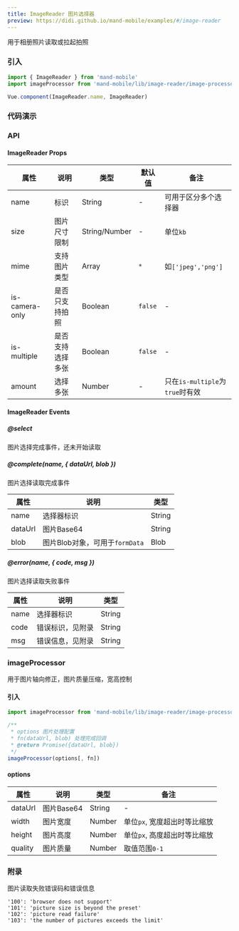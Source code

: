 ```yaml
---
title: ImageReader 图片选择器
preview: https://didi.github.io/mand-mobile/examples/#/image-reader
---
```


用于相册照片读取或拉起拍照

### 引入

```javascript
import { ImageReader } from 'mand-mobile'
import imageProcessor from 'mand-mobile/lib/image-reader/image-processor' // 图片处理插件，用法参考#imageProcessor

Vue.component(ImageReader.name, ImageReader)
```

### 代码演示
<!-- DEMO -->

### API

#### ImageReader Props
|属性 | 说明 | 类型 | 默认值 | 备注|
|----|-----|------|------|------|
|name|标识|String|-|可用于区分多个选择器|
|size|图片尺寸限制|String/Number|-|单位`kb`|
|mime|支持图片类型|Array|`*`|如`['jpeg','png']`|
|is-camera-only|是否只支持拍照|Boolean|`false`|-|
|is-multiple|是否支持选择多张|Boolean|`false`|-|
|amount|选择多张|Number|-|只在`is-multiple`为`true`时有效|

#### ImageReader Events

##### @select
图片选择完成事件，还未开始读取

##### @complete(name, { dataUrl, blob })
图片选择读取完成事件

|属性 | 说明 | 类型|
|----|-----|------|
|name|选择器标识|String|
|dataUrl|图片Base64|String|
|blob|图片Blob对象，可用于`formData`|Blob|

##### @error(name, { code, msg })
图片选择读取失败事件

|属性 | 说明 | 类型|
|----|-----|------|
|name|选择器标识|String|
|code|错误标识，见附录|String|
|msg|错误信息，见附录|String|

### imageProcessor

用于图片轴向修正，图片质量压缩，宽高控制

#### 引入

```javascript
import imageProcessor from 'mand-mobile/lib/image-reader/image-processor'

/**
 * options 图片处理配置
 * fn(dataUrl, blob) 处理完成回调
 * @return Promise({dataUrl, blob})
 */
imageProcessor(options[, fn])

```

#### options

|属性 | 说明 | 类型| 备注|
|----|-----|------|------|
|dataUrl|图片Base64|String|-|
|width|图片宽度|Number|单位`px`, 宽度超出时等比缩放|
|height|图片高度|Number|单位`px`, 高度超出时等比缩放|
|quality|图片质量|Number|取值范围`0-1`|

### 附录
图片读取失败错误码和错误信息

```
'100': 'browser does not support'
'101': 'picture size is beyond the preset'
'102': 'picture read failure'
'103': 'the number of pictures exceeds the limit'
```